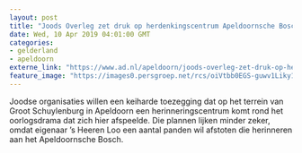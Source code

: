 ```yaml
---
layout: post
title: "Joods Overleg zet druk op herdenkingscentrum Apeldoornsche Bosch"
date: Wed, 10 Apr 2019 04:01:00 GMT
categories: 
- gelderland 
- apeldoorn 
externe_link: "https://www.ad.nl/apeldoorn/joods-overleg-zet-druk-op-herdenkingscentrum-apeldoornsche-bosch~a83befce/"
feature_image: "https://images0.persgroep.net/rcs/oiVtbb0EGS-guwv1Liky1RdWFBU/diocontent/140449703/_fitwidth/400/?appId=21791a8992982cd8da851550a453bd7f&quality=0.7"
---
```


Joodse organisaties willen een keiharde toezegging dat op het terrein van Groot Schuylenburg in Apeldoorn een herinneringscentrum komt rond het oorlogsdrama dat zich hier afspeelde. Die plannen lijken minder zeker, omdat eigenaar ’s Heeren Loo een aantal panden wil afstoten die herinneren aan het Apeldoornsche Bosch.
